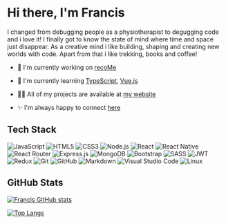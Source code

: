 # Hi there, I'm Francis

I changed from debugging people as a physiotherapist to degugging code and i love it! I finally got to know the state of mind where time and space just disappear. As a creative mind i like building, shaping and creating new worlds with code. Apart from that i like trekking, books and coffee!

- 🔭 I'm currently working on [recoMe](https://reco-me.vercel.app/)

- 🌱 I'm currently learning 
    [TypeScript](https://www.typescriptlang.org/),
[Vue.js](https://vuejs.org/)

- 👨‍💻 All of my projects are available at [my website](https://franziskaseitz.com/)

- ✨ I'm always happy to connect [here](https://www.linkedin.com/in/franziska-seitz-001b92225)



## Tech Stack

![JavaScript](https://img.shields.io/badge/JavaScript-323330?style=for-the-badge&logo=javascript&logoColor=F7DF1E)
![HTML5](https://img.shields.io/badge/HTML5-E34F26?style=for-the-badge&logo=html5&logoColor=white)
![CSS3](https://img.shields.io/badge/CSS3-1572B6?style=for-the-badge&logo=css3&logoColor=white)
![Node.js](https://img.shields.io/badge/Node.js-43853D?style=for-the-badge&logo=node.js&logoColor=white)
![React](https://img.shields.io/badge/React-20232A?style=for-the-badge&logo=react&logoColor=61DAFB)
![React Native](https://img.shields.io/badge/React_Native-20232A?style=for-the-badge&logo=react&logoColor=61DAFB)
![React Router](https://img.shields.io/badge/React_Router-CA4245?style=for-the-badge&logo=react-router&logoColor=white)
![Express.js](https://img.shields.io/badge/Express.js-404D59?style=for-the-badge)
![MongoDB](https://img.shields.io/badge/MongoDB-4EA94B?style=for-the-badge&logo=mongodb&logoColor=white)
![Bootstrap](https://img.shields.io/badge/Bootstrap-563D7C?style=for-the-badge&logo=bootstrap&logoColor=white)
![SASS](https://img.shields.io/badge/Sass-CC6699?style=for-the-badge&logo=sass&logoColor=white)
![JWT](https://img.shields.io/badge/json%20web%20token-323330?style=for-the-badge&logo=json-web-tokens&logoColor=pink)
![Redux](https://img.shields.io/badge/Redux-593D88?style=for-the-badge&logo=redux&logoColor=white)
![Git](https://img.shields.io/badge/GIT-E44C30?style=for-the-badge&logo=git&logoColor=white)
![GitHub](https://img.shields.io/badge/GitHub-100000?style=for-the-badge&logo=github&logoColor=white)
![Markdown](https://img.shields.io/badge/Markdown-000000?style=for-the-badge&logo=markdown&logoColor=white)
![Visual Studio Code](https://img.shields.io/badge/Visual_Studio_Code-0078D4?style=for-the-badge&logo=visual%20studio%20code&logoColor=white)
![Linux](https://img.shields.io/badge/Linux-FCC624?style=for-the-badge&logo=linux&logoColor=black)


## GitHub Stats

[![Francis GitHub stats](https://github-readme-stats.vercel.app/api?username=loerk&hide=stars&count_private=true&show_icons=true&theme=dark&hide_rank=true)](https://github.com/anuraghazra/github-readme-stats)

[![Top Langs](https://github-readme-stats.vercel.app/api/top-langs/?username=loerk&layout=compact&theme=dark)](https://github.com/anuraghazra/github-readme-stats)

